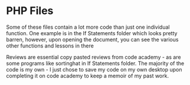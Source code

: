 # PHP Files
Some of these files contain a lot more code than just one individual function. 
One example is in the If Statements folder which looks pretty barren, however, upon opening the document, you can see the various other functions and lessons in there

Reviews are essential copy pasted reviews from code academy - as are some programs like sortinghat in If Statements folder.
The majority of the code is my own - I just chose to save my code on my own desktop upon completing it on code academy to keep a memoir of my past work. 
